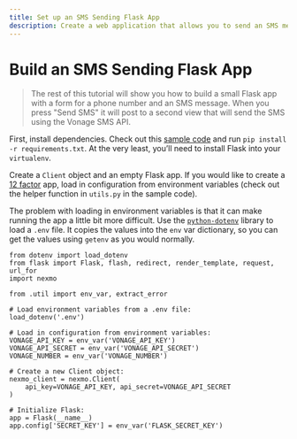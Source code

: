```yaml
---
title: Set up an SMS Sending Flask App
description: Create a web application that allows you to send an SMS message.
---
```


# Build an SMS Sending Flask App

> The rest of this tutorial will show you how to build a small Flask app with a form for a phone number and an SMS message. When you press "Send SMS" it will post to a second view that will send the SMS using the Vonage SMS API.

First, install dependencies. Check out this [sample code](https://github.com/Nexmo/nexmo-python-code-snippets/blob/master/sms/send-an-sms.py) and run `pip install -r requirements.txt`. At the very least, you’ll need to install Flask into your `virtualenv`.

Create a `Client` object and an empty Flask app. If you would like to create a [12 factor](https://12factor.net/) app, load in configuration from environment variables (check out the helper function in `utils.py` in the sample code).

The problem with loading in environment variables is that it can make running the app a little bit more difficult. Use the [`python-dotenv`](https://github.com/theskumar/python-dotenv) library to load a `.env` file. It copies the values into the `env` var dictionary, so you can get the values using `getenv` as you would normally.

```
from dotenv import load_dotenv
from flask import Flask, flash, redirect, render_template, request, url_for
import nexmo
 
from .util import env_var, extract_error
 
# Load environment variables from a .env file:
load_dotenv('.env')
 
# Load in configuration from environment variables:
VONAGE_API_KEY = env_var('VONAGE_API_KEY')
VONAGE_API_SECRET = env_var('VONAGE_API_SECRET')
VONAGE_NUMBER = env_var('VONAGE_NUMBER')
 
# Create a new Client object:
nexmo_client = nexmo.Client(
    api_key=VONAGE_API_KEY, api_secret=VONAGE_API_SECRET
)
 
# Initialize Flask:
app = Flask(__name__)
app.config['SECRET_KEY'] = env_var('FLASK_SECRET_KEY')
```